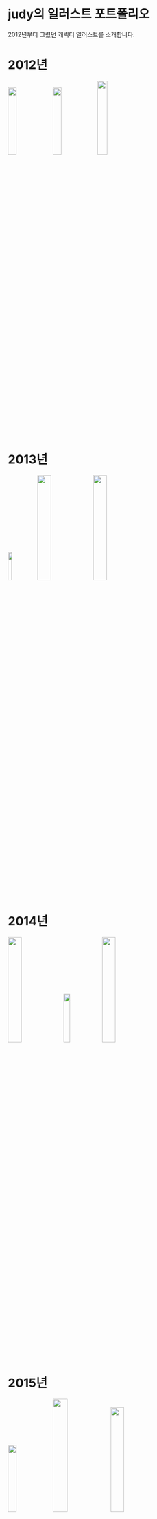 # judy의 일러스트 포트폴리오
2012년부터 그렸던 캐릭터 일러스트를 소개합니다.

# 2012년
<img src="https://blogfiles.pstatic.net/20140805_213/knowledgeist_1407234317468Gd2gk_PNG/1382233917154_Sketch30523640.png" width="20%"></img> 
<img src="https://blogfiles.pstatic.net/20140805_230/knowledgeist_1407238990212iQTXk_JPEG/BZCZdg0CQAAhnzR.jpg" width="20%"></img> 
<img src="https://blogfiles.pstatic.net/20140805_284/knowledgeist_1407234605997sJ4XW_PNG/BbsBK_uCUAEhLtn.png" width="21%"></img> 

# 2013년
<img src="https://postfiles.pstatic.net/20140428_62/knowledgeist_1398696904918pgs2c_PNG/140424_reven_c.png?type=w2" width="13%"></img>
<img src="https://postfiles.pstatic.net/20141003_206/knowledgeist_1412321389039Ny1Qz_PNG/Eugenie_au.png?type=w2" width="25%"></img>
<img src="https://blogfiles.pstatic.net/20161009_58/knowledgeist_1475979351662DFkpl_PNG/Ct16kNqUEAAXgzr.png" width="25%"></img> 
                                                                                                                              
# 2014년
<img src="https://blogfiles.pstatic.net/20161012_159/knowledgeist_1476224942548dPDbe_PNG/Daila1.png" width="25%"></img>
<img src="https://blogfiles.pstatic.net/20141221_257/knowledgeist_1419166705482FTSzt_PNG/%BB%F5_%C4%B5%B9%F6%BD%BA.png?type=w2" width="17%"></img>
<img src="https://postfiles.pstatic.net/20141123_248/knowledgeist_1416733780710StBEO_JPEG/adasd.png?type=w2" width="25%"></img>

# 2015년
<img src="https://blogfiles.pstatic.net/20141221_153/knowledgeist_1419166992628fUBuO_PNG/%B3%AA%C0%F0.png" width="20%"></img>
<img src="https://blogfiles.pstatic.net/20141221_88/knowledgeist_1419166993303TOR9l_PNG/nadja_2nd__.png" width="26%"></img>
<img src="https://blogfiles.pstatic.net/20150120_136/knowledgeist_1421730024701ailCW_PNG/nadja3rd_%282%29.png" width="25%"></img> \
<img src="https://blogfiles.pstatic.net/20150614_123/knowledgeist_1434213795564sK86a_PNG/kirin_dc_complete_____.png" width="25%"></img>
<img src="https://blogfiles.pstatic.net/20161012_248/knowledgeist_14762249427477hpfS_PNG/dalia__nn.png" width="25%"></img>


# 2016년
<img src="https://blogfiles.pstatic.net/20160928_102/knowledgeist_1474994617540HacGS_PNG/34bd28_37475811e3374747893d9375c017c529-mv2.png" width="18%"></img>
<img src="https://postfiles.pstatic.net/MjAxNjExMDZfNyAg/MDAxNDc4NDA5MTE3MDQy.1IA-nVYzRG29jh2ZLZngZZYRT3D3VsAOSjri2zrvM04g.uUdJiMN8xSZTJ7VJyVanyxaV32zPm_YxK4VJeLtHufUg.PNG.knowledgeist/dfddfd.png?type=w2" width="20%"></img> 
<img src="https://postfiles.pstatic.net/20160718_246/knowledgeist_1468768036353uEhNq_PNG/Nympa.png?type=w2" width="20%"></img> \
<img src="https://blogfiles.pstatic.net/20161015_285/knowledgeist_1476483432177Xzf97_PNG/%C4%DA%C4%DA%B3%AA.png" width="30%"></img> 
<img src="https://blogfiles.pstatic.net/20161009_142/knowledgeist_1475979352134m2lJ7_PNG/%BF%B5%C8%F1.png" width="20%"></img> 


# 2017년
<img src="https://blogfiles.pstatic.net/MjAyMDExMDRfMTMy/MDAxNjA0NDUwNDQyNjQ3.SzatvO4ubwRWvAD3ngjNsGNHSIq-FEphFpmKlOy0NK4g.iazmQdIlraE_KMf3LTHbM6PUBtPz7uHyQpRmjajJz1kg.PNG.knowledgeist/magiclayla.png?type=w2" width="20%"></img> 
<img src="https://blogfiles.pstatic.net/MjAyMDExMDRfMTQ2/MDAxNjA0NDUwNDQzMDM2.Kye3dVK2puWwrGveCrwmvzvDgfAx22FmnoRydw-tbjQg.H4qjoGM0voJD--7AmqsrWBripn1tKm6qHfH86x-tgVMg.PNG.knowledgeist/%EC%BF%A8_%EC%9A%B0%EC%A7%80%EC%9D%B4%EC%97%90_%EB%AC%B4%EC%B8%A0%EB%AF%B8_%ED%94%84%EB%A6%AC%ED%94%BC%EC%83%A4_%EC%B5%9C%EC%A2%85.png?type=w2" width="20%"></img>
<img src="https://blogfiles.pstatic.net/MjAxNjExMzBfMjU2/MDAxNDgwNTA3NDc1Mzg4.OaNuR7v4uyR6UW-RQ1cxPwH0AedjAYXtrgslALhyJe0g.RSXJwmCX85Zijkksun_Ut-13oi5mzaOuOi1wEFkZAlwg.PNG.knowledgeist/111111111111111111.png" width="25%"></img>
 \
&nbsp;&nbsp;&nbsp;&nbsp;&nbsp;&nbsp;&nbsp;&nbsp;&nbsp; &nbsp;&nbsp;  | 팬 일러스트 |
&nbsp;&nbsp;&nbsp;&nbsp;&nbsp;&nbsp;&nbsp;&nbsp;&nbsp;&nbsp;&nbsp;&nbsp;&nbsp;&nbsp;&nbsp;&nbsp;&nbsp;&nbsp;&nbsp;&nbsp; &nbsp; &nbsp; &nbsp;| 팬 일러스트 |

# 2018년
<img src="https://blogfiles.pstatic.net/MjAyMDExMDRfMTA2/MDAxNjA0NDUxMDA5ODI5.3Oeq3X10WxSq-_HNTk9x9HBKraO_Rv42IUd6AfIk-4Ug.b5TZ-39TdCS1TzVnp47pdpxoyoISzl_kYT7L2h4nWi4g.PNG.knowledgeist/asdqqw_waifu2x_art_noise3_tta_1.png?type=w2" width="20%"></img>
<img src="https://blogfiles.pstatic.net/MjAyMDExMDRfOTAg/MDAxNjA0NDUwNDQyMjYz.hmWKjb8MZehPUmmqAMb_a7gxiTjtq6yh6FxApfbYm0gg.stbHT7UKptGayBOl8bUxS5Q2HvE8QVvnymDMZLlCWRkg.PNG.knowledgeist/new_avavv.png?type=w2" width="20%"></img>


# 2019년

<img src="https://blogfiles.pstatic.net/MjAyMDExMDRfMjAg/MDAxNjA0NDUwNDQyNDY2.lJvI5SWuSmrdQJd3ofZpSdw_vSIQ_dotAOrXqQ_g7uwg.WUct3xZGIJvdeQHZRroYLOcKsZkVeFTdAx5BlkpiUw8g.PNG.knowledgeist/alicia12.png?type=w2" width="17%"></img>
